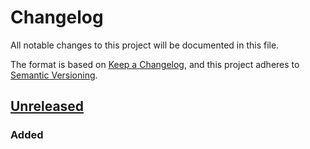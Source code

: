 # Changelog

All notable changes to this project will be documented in this file.

The format is based on [Keep a Changelog](https://keepachangelog.com/en/1.0.0/),
and this project adheres to [Semantic Versioning](https://semver.org/spec/v2.0.0.html).

## [Unreleased]

### Added

[Unreleased]: https://github.com/itchysats/10101/compare/ea1aacbc2ee9398d3da405d024e31e937dce4a62...HEAD
